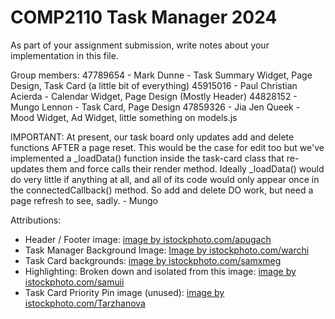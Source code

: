 # COMP2110 Task Manager 2024

As part of your assignment submission, write notes about your implementation
in this file.

Group members:
    47789654 - Mark Dunne               - Task Summary Widget, Page Design, Task Card (a little bit of everything)
    45915016 - Paul Christian Acierda   - Calendar Widget, Page Design (Mostly Header)
    44828152 - Mungo Lennon             - Task Card, Page Design
    47859326 - Jia Jen Queek            - Mood Widget, Ad Widget, little something on models.js

IMPORTANT: At present, our task board only updates add and delete functions AFTER a page reset. This would be the case for edit too but we've implemented a _loadData() function inside the task-card class that re-updates them and force calls their render method. Ideally _loadData() would do very little if anything at all, and all of its code would only appear once in the connectedCallback() method. So add and delete DO work, but need a page refresh to see, sadly. - Mungo

Attributions:
- Header / Footer image: <a href="https://www.istockphoto.com/photo/background-light-brown-polished-wooden-plank-gm1652567664-534242054?clarity=false">image by istockphoto.com/apugach</a>
- Task Manager Background Image: <a href="https://www.istockphoto.com/photo/beautiful-string-lights-above-the-bed-gm1004928840-271373374?searchscope=image%2Cfilm">Image by istockphoto.com/warchi</a>
- Task Card backgrounds: <a href ="https://www.istockphoto.com/photo/blank-polaroid-style-photo-template-gm182488069-12281627?clarity=false">image by istockphoto.com/samxmeg</a>
- Highlighting: Broken down and isolated from this image: <a href ="https://www.istockphoto.com/vector/color-banners-drawn-with-japan-markers-stylish-elements-for-design-gm531057928-93641243?searchscope=image%2Cfilm">image by istockphoto.com/samuii</a>
- Task Card Priority Pin image (unused): <a href ="https://www.istockphoto.com/photo/wooden-circle-isolated-gm1398833154-452861185?clarity=false">image by istockphoto.com/Tarzhanova</a>